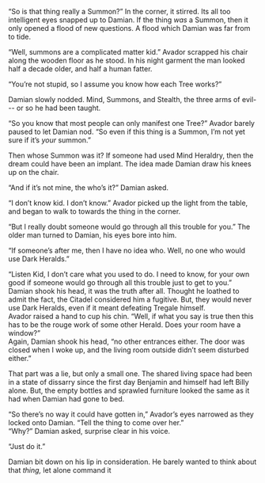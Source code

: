 “So is that thing really a Summon?” In the corner, it stirred. Its all too intelligent eyes snapped up to Damian. If the thing *was* a Summon, then it only opened a flood of new questions. A flood which Damian was far from to tide. 

“Well, summons are a complicated matter kid.” Avador scrapped his chair along the wooden floor as he stood. In his night garment the man looked half a decade older, and half a human fatter. 

“You’re not stupid, so I assume you know how each Tree works?” 

Damian slowly nodded. Mind, Summons, and Stealth, the three arms of evil--- or so he had been taught.

“So you know that most people can only manifest one Tree?” Avador barely paused to let Damian nod. “So even if this thing is a Summon, I’m not yet sure if it’s *your* summon.” 

Then whose Summon was it? If someone had used Mind Heraldry, then the dream could have been an implant. The idea made Damian draw his knees up on the chair.

“And if it’s not mine, the who’s it?” Damian asked.

“I don’t know kid. I don’t know.” Avador picked up the light from the table, and began to walk to towards the thing in the corner. 

“But I really doubt someone would go through all this trouble for you.” The older man turned to Damian, his eyes bore into him.

“If someone’s after me, then I have no idea who. Well, no one who would use Dark Heralds.”

“Listen Kid, I don’t care what you used to do. I need to know, for your own good if someone would go through all this trouble just to get to you.”    
	Damian shook his head, it was the truth after all. Thought he loathed to admit the fact, the Citadel considered him a fugitive. But, they would never use Dark Heralds, even if it meant defeating Tregale himself.  
	Avador raised a hand to cup his chin. “Well, if what you say is true then this has to be the rouge work of some other Herald. Does your room have a window?”   
	Again, Damian shook his head, “no other entrances either. The door was closed when I woke up, and the living room outside didn’t seem disturbed either.” 

That part was a lie, but only a small one. The shared living space had been in a state of dissarry since the first day Benjamin and himself had left Billy alone. But, the empty bottles and sprawled furniture looked the same as it had when Damian had gone to bed. 

“So there’s no way it could have gotten in,” Avador’s eyes narrowed as they locked onto Damian. “Tell the thing to come over her.”   
	“Why?” Damian asked, surprise clear in his voice. 

“Just do it.” 

Damian bit down on his lip in consideration. He barely wanted to think about that *thing,* let alone command it


